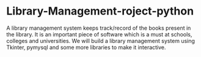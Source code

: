 # Library-Management-roject-python
A library management system keeps track/record of the books present in the library. It is an important piece of software which is a must at schools, colleges and universities. We will build a library management system using Tkinter, pymysql and some more libraries  to make it interactive.
